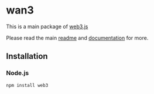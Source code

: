# wan3

This is a main package of [web3.js](https://github.com/ethereum/web3.js)

Please read the main [readme](https://github.com/ethereum/web3.js/blob/1.0/README.md) and [documentation](https://web3js.readthedocs.io/en/1.0/) for more.

## Installation

### Node.js

```bash
npm install web3
```
